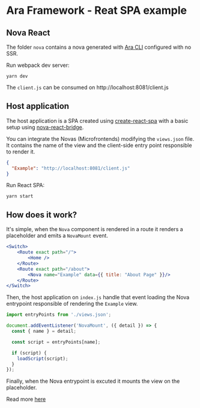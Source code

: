 # Ara Framework - Reat SPA example

## Nova React
The folder `nova` contains a nova generated with [Ara CLI](https://github.com/ara-framework/ara-cli) configured with no SSR.

Run webpack dev server:

```
yarn dev
```

The `client.js` can be consumed on http://localhost:8081/client.js

## Host application

The host application is a SPA created using [create-react-spa](https://github.com/facebook/create-react-app) with a basic setup using [nova-react-bridge](https://github.com/ara-framework/nova-react-bridge).

You can integrate the Novas (Microfrontends) modifying the `views.json` file. It contains the name of the view and the client-side entry point responsible to render it.

```json
{
  "Example": "http://localhost:8081/client.js"
}
```

Run React SPA:

```
yarn start
```

##  How does it work?

It's simple, when the `Nova` component is rendered in a route it renders a placeholder and emits a `NovaMount` event.

```jsx
<Switch>
    <Route exact path="/">
        <Home />
    </Route>
    <Route exact path="/about">
        <Nova name="Example" data={{ title: "About Page" }}/>
    </Route>
</Switch>
```

Then, the host application on `index.js` handle that event loading the Nova entrypoint responsible of rendering the `Example` view.

```js
import entryPoints from './views.json';

document.addEventListener('NovaMount', ({ detail }) => {
  const { name } = detail;

  const script = entryPoints[name];

  if (script) {
    loadScript(script);
  }
});
```

Finally, when the Nova entrypoint is excuted it mounts the view on the placeholder.

Read more [here](https://ara-framework.github.io/website/docs/nova-bridge)

